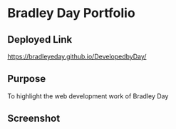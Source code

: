 # Bradley Day Portfolio

## Deployed Link
https://bradleyeday.github.io/DevelopedbyDay/

## Purpose
To highlight the web development work of Bradley Day

## Screenshot


